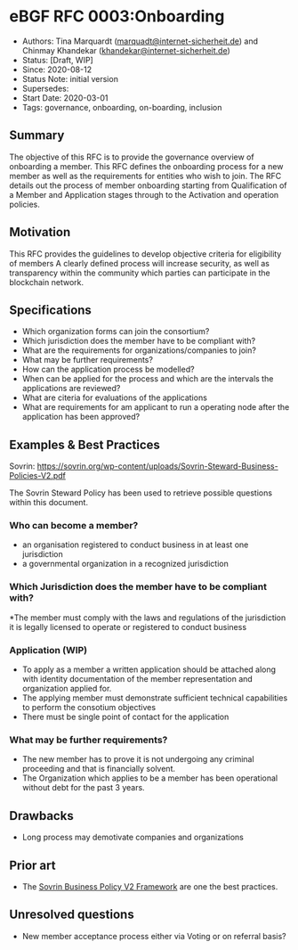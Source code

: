 # eBGF RFC 0003:Onboarding
- Authors: Tina Marquardt (marquadt@internet-sicherheit.de) and Chinmay Khandekar (khandekar@internet-sicherheit.de) 
- Status: [Draft, WIP]
- Since: 2020-08-12 
- Status Note: initial version 
- Supersedes:
- Start Date: 2020-03-01
- Tags: governance, onboarding, on-boarding, inclusion

## Summary

The objective of this RFC is to provide the governance overview of onboarding a member. 
This RFC defines the onboarding process for a new member as well as the requirements for entities who wish to join.
The RFC details out the process of member onboarding starting from Qualification of a Member and Application stages through to the Activation and operation policies.

## Motivation

This RFC provides the guidelines to develop objective criteria for eligibility of members
A clearly defined process will increase security, as well as transparency within the community which parties can participate in the blockchain network.

## Specifications

* Which organization forms can join the consortium?
* Which jurisdiction does the member have to be compliant with?
* What are the requirements for organizations/companies to join?
* What may be further requirements?
* How can the application process be modelled?
* When can be applied for the process and which are the intervals the applications are reviewed?
* What are citeria for evaluations of the applications
* What are requirements for am applicant to run a operating node after the application has been approved?

## Examples & Best Practices
Sovrin:
https://sovrin.org/wp-content/uploads/Sovrin-Steward-Business-Policies-V2.pdf

The Sovrin Steward Policy has been used to retrieve possible questions within this document.

### Who can become a member?
* an organisation registered to conduct business in at least one jurisdiction
* a governmental organization in a recognized jurisdiction

### Which Jurisdiction does the member have to be compliant with?
*The member must comply with the laws and regulations of the jurisdiction it is legally licensed to operate or registered to conduct business

### Application (WIP)
* To apply as a member a written application should be attached along with identity documentation of the member representation and organization applied for.
* The applying member must demonstrate sufficient technical capabilities to perform the consotium objectives
* There must be single point of contact for the application

### What may be further requirements?
* The new member has to prove it is not undergoing any criminal proceeding and that is financially solvent.
* The Organization which applies to be a member has been operational without debt for the past 3 years.

## Drawbacks 

* Long process may demotivate companies and organizations

## Prior art

- The [Sovrin Business Policy V2 Framework](https://sovrin.org/wp-content/uploads/Sovrin-Steward-Business-Policies-V2.pdf) are one the best practices.

## Unresolved questions

* New member acceptance process either via Voting or on referral basis?
